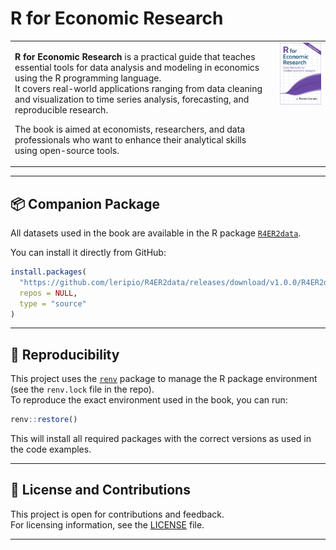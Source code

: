 # R for Economic Research

<table>
<tr>
<td style="vertical-align: top;">

**R for Economic Research** is a practical guide that teaches essential tools for data analysis and modeling in economics using the R programming language.  
It covers real-world applications ranging from data cleaning and visualization to time series analysis, forecasting, and reproducible research.

The book is aimed at economists, researchers, and data professionals who want to enhance their analytical skills using open-source tools.

</td>
<td style="vertical-align: top; padding-left: 20px;">
<img src="images/cover.png" alt="Book Cover" width="200"/>
</td>
</tr>
</table>

---

## 📦 Companion Package

All datasets used in the book are available in the R package [`R4ER2data`](https://github.com/leripio/R4ER2data).

You can install it directly from GitHub:

```r
install.packages(
  "https://github.com/leripio/R4ER2data/releases/download/v1.0.0/R4ER2data_1.0.0.tar.gz",
  repos = NULL,
  type = "source"
)
```

---

## 🔄 Reproducibility

This project uses the [`renv`](https://rstudio.github.io/renv/) package to manage the R package environment (see the `renv.lock` file in the repo).  
To reproduce the exact environment used in the book, you can run:

```r
renv::restore()
```

This will install all required packages with the correct versions as used in the code examples.

---

## 📖 License and Contributions

This project is open for contributions and feedback.  
For licensing information, see the [LICENSE](LICENSE) file.

---
